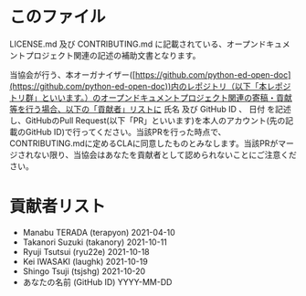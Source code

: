 # このファイル

LICENSE.md 及び CONTRIBUTING.md に記載されている、オープンドキュメントプロジェクト関連の記述の補助⽂書となります。

当協会が⾏う、本オーガナイザー([https://github.com/python-ed-open-doc](https://github.com/python-ed-open-doc))内のレポジトリ（以下「本レポジトリ群」といいます。）のオープンドキュメントプロジェクト関連の寄稿・貢献等を⾏う場合、以下の「貢献者」リストに ⽒名 及び GitHub ID 、 ⽇付 を記述し、GitHubのPull Request(以下「PR」といいます)を本⼈のアカウント(先の記載のGitHub ID)で⾏ってください。当該PRを行った時点で、CONTRIBUTING.mdに定めるCLAに同意したものとみなします。当該PRがマージされない限り、当協会はあなたを貢献者として認められないことにご注意ください。


# 貢献者リスト

- Manabu TERADA (terapyon) 2021-04-10
- Takanori Suzuki (takanory) 2021-10-11
- Ryuji Tsutsui (ryu22e) 2021-10-18
- Kei IWASAKI (laughk) 2021-10-19
- Shingo Tsuji (tsjshg) 2021-10-20
- あなたの名前 (GitHub ID) YYYY-MM-DD
